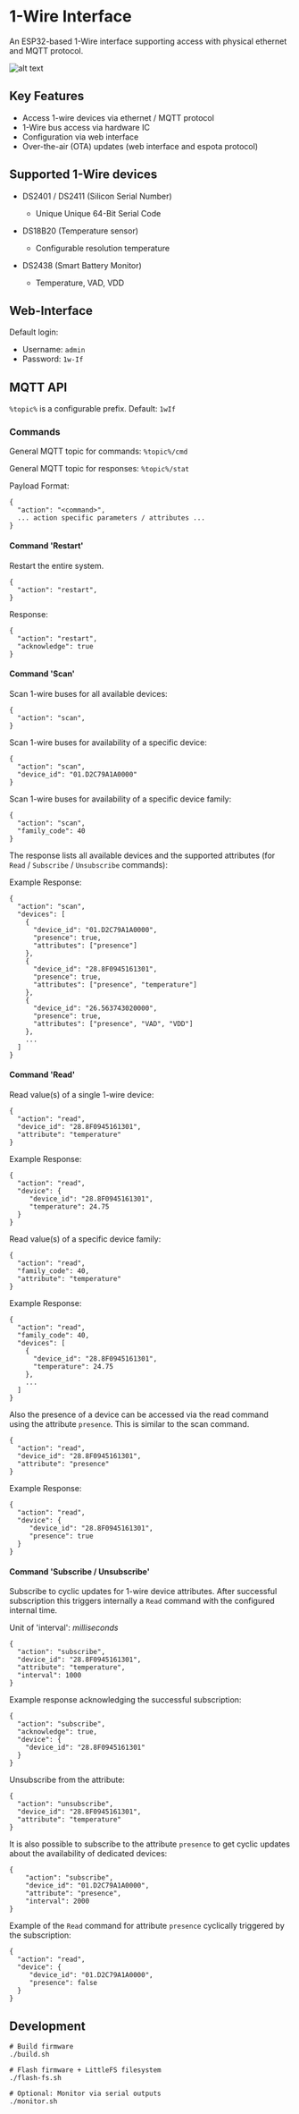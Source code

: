 # 1-Wire Interface

An ESP32-based 1-Wire interface supporting access with physical ethernet and MQTT protocol.

![alt text](doc/overview.excalidraw.png)

## Key Features

* Access 1-wire devices via ethernet / MQTT protocol
* 1-Wire bus access via hardware IC
* Configuration via web interface
* Over-the-air (OTA) updates (web interface and espota protocol)

## Supported 1-Wire devices

* DS2401 / DS2411 (Silicon Serial Number)
  * Unique Unique 64-Bit Serial Code

* DS18B20 (Temperature sensor)
  * Configurable resolution temperature

* DS2438  (Smart Battery Monitor)
  * Temperature, VAD, VDD

## Web-Interface

Default login:
- Username: `admin`
- Password: `1w-If`


## MQTT API
`%topic%` is a configurable prefix. Default: `1wIf`

### Commands

General MQTT topic for commands: `%topic%/cmd`

General MQTT topic for responses: `%topic%/stat`

Payload Format:

```
{
  "action": "<command>",
  ... action specific parameters / attributes ...
}
```

#### Command 'Restart'

Restart the entire system.
```
{
  "action": "restart",
}
```

Response:
```
{
  "action": "restart",
  "acknowledge": true
}
```


#### Command 'Scan'

Scan 1-wire buses for all available devices:

```
{
  "action": "scan",
}
```

Scan 1-wire buses for availability of a specific device:

```
{
  "action": "scan",
  "device_id": "01.D2C79A1A0000"
}
```

Scan 1-wire buses for availability of a specific device family:

```
{
  "action": "scan",
  "family_code": 40
}
```

The response lists all available devices and the supported attributes (for `Read` / `Subscribe` / `Unsubscribe` commands):

Example Response:
```
{
  "action": "scan",
  "devices": [
    {
      "device_id": "01.D2C79A1A0000",
      "presence": true,
      "attributes": ["presence"]
    },
    {
      "device_id": "28.8F0945161301",
      "presence": true,
      "attributes": ["presence", "temperature"]
    },
    {
      "device_id": "26.563743020000",
      "presence": true,
      "attributes": ["presence", "VAD", "VDD"]
    },
    ...
  ]
}
```

#### Command 'Read'

Read value(s) of a single 1-wire device:

```
{
  "action": "read",
  "device_id": "28.8F0945161301",
  "attribute": "temperature"
}
```

Example Response:
```
{
  "action": "read",
  "device": {
     "device_id": "28.8F0945161301",
     "temperature": 24.75
  }
}
```

Read value(s) of a specific device family:

```
{
  "action": "read",
  "family_code": 40,
  "attribute": "temperature"
}
```

Example Response:
```
{
  "action": "read",
  "family_code": 40,
  "devices": [
    {
      "device_id": "28.8F0945161301",
      "temperature": 24.75
    },
    ...
  ]
}
```

Also the presence of a device can be accessed via the read command using the attribute `presence`.
This is similar to the scan command.

```
{
  "action": "read",
  "device_id": "28.8F0945161301",
  "attribute": "presence"
}
```

Example Response:
```
{
  "action": "read",
  "device": {
     "device_id": "28.8F0945161301",
     "presence": true
  }
}
```


#### Command 'Subscribe / Unsubscribe'

Subscribe to cyclic updates for 1-wire device attributes.
After successful subscription this triggers internally a `Read` command with the configured internal time.

Unit of 'interval': _milliseconds_

```
{
  "action": "subscribe",
  "device_id": "28.8F0945161301",
  "attribute": "temperature",
  "interval": 1000
}
```

Example response acknowledging the successful subscription:
```
{
  "action": "subscribe",
  "acknowledge": true,
  "device": {
    "device_id": "28.8F0945161301"
  }
}
```


Unsubscribe from the attribute:
```
{
  "action": "unsubscribe",
  "device_id": "28.8F0945161301",
  "attribute": "temperature"
}
```

It is also possible to subscribe to the attribute `presence` to get cyclic updates about the availability of dedicated
devices:
```
{
    "action": "subscribe",
    "device_id": "01.D2C79A1A0000",
    "attribute": "presence",
    "interval": 2000
}
```

Example of the `Read` command for attribute `presence` cyclically triggered by the subscription:
```
{
  "action": "read",
  "device": {
     "device_id": "01.D2C79A1A0000",
     "presence": false
  }
}
```

## Development

```
# Build firmware
./build.sh

# Flash firmware + LittleFS filesystem
./flash-fs.sh

# Optional: Monitor via serial outputs
./monitor.sh
```
